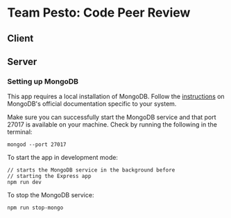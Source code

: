 # Team Pesto: Code Peer Review

## Client

## Server

### Setting up MongoDB

This app requires a local installation of MongoDB. Follow the [instructions](https://docs.mongodb.com/manual/installation/) on MongoDB's official documentation specific to your system.

Make sure you can successfully start the MongoDB service and that port 27017 is available on your machine. Check by running the following in the terminal:

    mongod --port 27017

To start the app in development mode:

    // starts the MongoDB service in the background before
    // starting the Express app
    npm run dev

To stop the MongoDB service:

    npm run stop-mongo
